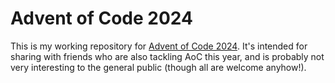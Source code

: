 # Advent of Code 2024

This is my working repository for [Advent of Code 2024](https://adventofcode.com/2024). It's intended for sharing with friends who are also tackling AoC this year, and is probably not very interesting to the general public (though all are welcome anyhow!).
